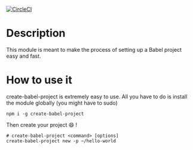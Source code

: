 [![CircleCI](https://circleci.com/gh/delirius325/create-babel-project.svg?style=svg)](https://circleci.com/gh/delirius325/create-babel-project)

# Description
This module is meant to make the process of setting up a Babel project easy and fast. 

# How to use it
create-babel-project is extremely easy to use. All you have to do is install the module globally (you might have to sudo)

```shell
npm i -g create-babel-project
```

Then create your project :smile: !
```shell
# create-babel-project <command> [options]
create-babel-project new -p ~/hello-world
```
